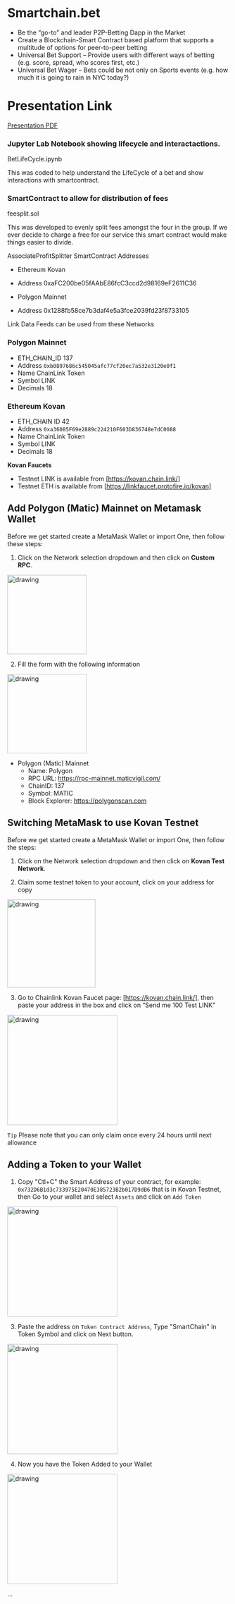 # Smartchain.bet
- Be the “go-to” and leader P2P-Betting Dapp in the Market
- Create a Blockchain-Smart Contract based platform that supports a multitude of options for peer-to-peer betting
- Universal Bet Support – Provide users with different ways of betting (e.g. score, spread, who scores first, etc.)
- Universal Bet Wager – Bets could be not only on Sports events (e.g. how much it is going to rain in NYC today?)

# Presentation Link
[Presentation PDF](SmartChainBet.pdf)

### Jupyter Lab Notebook showing lifecycle and interactactions.
BetLifeCycle.ipynb

This was coded to help understand the LifeCycle of a bet and show interactions with smartcontract.


### SmartContract to allow for distribution of fees 
feesplit.sol

This was developed to evenly split fees amongst the four in the group.   If we ever decide to charge a free for our service this smart contract would make things easier to divide.


AssociateProfitSplitter SmartContract Addresses

- Ethereum Kovan
- Address 0xaFC200be05fAAbE86fcC3ccd2d98169eF2611C36

- Polygon Mainnet
- Address 0x1288fb58ce7b3daf4e5a3fce2039fd23f8733105

Link Data Feeds can be used from these Networks

### Polygon Mainnet
- ETH_CHAIN_ID 137
- Address `0xb0897686c545045afc77cf20ec7a532e3120e0f1`
- Name ChainLink Token
- Symbol LINK
- Decimals 18

### Ethereum Kovan
- ETH_CHAIN ID 42
- Address `0xa36085F69e2889c224210F603D836748e7dC0088` 
- Name ChainLink Token
- Symbol LINK
- Decimals 18

**Kovan Faucets**
- Testnet LINK is available from [https://kovan.chain.link/]
- Testnet ETH is available from [https://linkfaucet.protofire.io/kovan]


## Add Polygon (Matic) Mainnet on Metamask Wallet

Before we get started create a MetaMask Wallet or import One, then follow these steps:

1. Click on the Network selection dropdown and then click on **Custom RPC**.

<img src="./Images/select-network.png" alt="drawing" width="180"/>

2. Fill the form with the following information

<img src="./Images/metamask-settings-mainnet.png" alt="drawing" width="180"/>

- Polygon (Matic) Mainnet
    - Name:             Polygon
    - RPC URL:          https://rpc-mainnet.maticvigil.com/
    - ChainID:          137 
    - Symbol:           MATIC
    - Block Explorer:   https://polygonscan.com

## Switching MetaMask to use Kovan Testnet

Before we get started create a MetaMask Wallet or import One, then follow the steps:

1. Click on the Network selection dropdown and then click on **Kovan Test Network**.

2. Claim some testnet token to your account, click on your address for copy

<img src="./Images/copyadd_kovan.png" alt="drawing" width="200"/>

3. Go to Chainlink Kovan Faucet page: [https://kovan.chain.link/], then paste your address in the box and click on “Send me 100 Test LINK”

<img src="./Images/kovan_faucet.png" alt="drawing" width="250"/>

`Tip`   Please note that you can only claim once every 24 hours until next allowance

## Adding a Token to your Wallet

1. Copy "Ctl+C" the Smart Address of your contract, for example: `0x732D6B1d3c733975E20470E385723B2b017D9dB6` that is in Kovan Testnet, then Go to your wallet and select `Assets` and click on `Add Token`

<img src="./Images/Adding_Token.png" alt="drawing" width="250"/>


3. Paste the address on `Token Contract Address`, Type "SmartChain" in Token Symbol  and click on Next button. 

<img src="./Images/Add_Token.png" alt="drawing" width="250"/>

4. Now you have the Token Added to your Wallet

<img src="./Images/Token_Added.png" alt="drawing" width="250"/>


...


